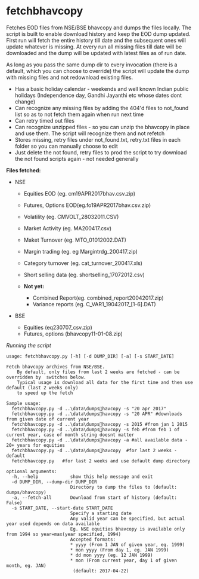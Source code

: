 # fetchbhavcopy
Fetches EOD files from NSE/BSE bhavcopy and dumps the files locally. The script is built to enable download history and keep the EOD dump updated. First run will fetch the entire history till date and the subsequent ones will update whatever is missing. At every run all missing files till date will be downloaded and the dump will be updated with latest files as of run date.

As long as you pass the same dump dir to every invocation (there is a default, which you can choose to override) the script will update the dump with missing files and not redownload existing files. 

* Has a basic holiday calendar - weekends and well known Indian public holidays (Independence day, Gandhi Jayanthi etc whose dates dont change)
* Can recognize any missing files by adding the 404'd files to not_found list so as to not fetch them again when run next time
* Can retry timed out files
* Can recognize unzipped files - so you can unzip the bhavcopy in place and use them. The script will recognize them and not refetch
* Stores missing, retry files under not_found.txt, retry.txt files in each folder so you can manually choose to edit
* Just delete the not found, retry files to prod the script to try download the not found scripts again - not needed generally


**Files fetched:**
* NSE
  * Equities EOD (eg. cm19APR2017bhav.csv.zip)
  * Futures, Options EOD(eg.fo19APR2017bhav.csv.zip)
  * Volatility (eg. CMVOLT_28032011.CSV)
  * Market Activity (eg. MA200417.csv)
  * Maket Turnover (eg. MTO_01012002.DAT)
  * Margin trading (eg. eg Margintrdg_200417.zip)
  * Category turnover (eg. cat_turnover_200417.xls)
  * Short selling data (eg. shortselling_17072012.csv)

  * **Not yet:**
    * Combined Report(eg. combined_report20042017.zip)
    * Variance reports (eg. C_VAR1_19042017_[1-6].DAT)

* BSE
  * Equities (eq230707_csv.zip)
  * Futures, options (bhavcopy11-01-08.zip)

*Running the script*
```
usage: fetchbhavcopy.py [-h] [-d DUMP_DIR] [-a] [-s START_DATE]

Fetch bhavcopy archives from NSE/BSE.
    By default, only files from last 2 weeks are fetched - can be overridden by  switches below.
    Typical usage is download all data for the first time and then use default (last 2 weeks only) 
    to speed up the fetch

Sample usage:
  fetchbhavcopy.py -d ..\data\dumpshavcopy -s "20 apr 2017"
  fetchbhavcopy.py -d ..\data\dumpshavcopy -s "20 APR" #downloads from given date of current year
  fetchbhavcopy.py -d ..\data\dumpshavcopy -s 2015 #from jan 1 2015
  fetchbhavcopy.py -d ..\data\dumpshavcopy -s feb #from feb 1 of current year, case of month string doesnt matter
  fetchbhavcopy.py -d ..\data\dumpshavcopy -a #all available data - 20+ years for equities
  fetchbhavcopy.py -d ..\data\dumpshavcopy  #for last 2 weeks - default
  fetchbhavcopy.py   #for last 2 weeks and use default dump directory

optional arguments:
  -h, --help            show this help message and exit
  -d DUMP_DIR, --dump-dir DUMP_DIR
                        Directory to dump the files to (default: dumps/bhavcopy)
  -a, --fetch-all       Download from start of history (default: False)
  -s START_DATE, --start-date START_DATE
                        Specify a starting date 
                        Any valid year can be specified, but actual year used depends on data available 
                        Eg. NSE equities bhavcopy is available only from 1994 so year=max(year specified, 1994)
                        Accepted formats:
                        * yyyy (From 1 JAN of given year, eg. 1999)
                        * mon yyyy (From day 1, eg. JAN 1999)
                        * dd mon yyyy (eg. 12 JAN 1999)
                        * mon (From current year, day 1 of given month, eg. JAN)
                         (default: 2017-04-22)
```